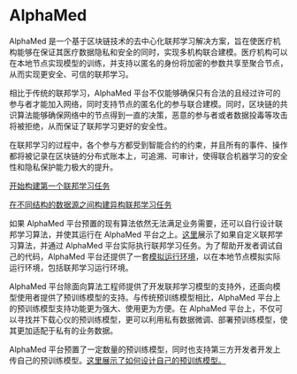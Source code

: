 # AlphaMed

AlphaMed 是一个基于区块链技术的去中心化联邦学习解决方案，旨在使医疗机构能够在保证其医疗数据隐私和安全的同时，实现多机构联合建模。医疗机构可以在本地节点实现模型的训练，并支持以匿名的身份将加密的参数共享至聚合节点，从而实现更安全、可信的联邦学习。

相比于传统的联邦学习，AlphaMed 平台不仅能够确保只有合法的且经过许可的参与者才能加入网络，同时支持节点的匿名化的参与联合建模。同时，区块链的共识算法能够确保网络中的节点得到一直的决策，恶意的参与者或者数据投毒等攻击将被拒绝，从而保证了联邦学习更好的安全性。

在联邦学习的过程中，各个参与方都受到智能合约的约束，并且所有的事件、操作都将被记录在区块链的分布式账本上，可追溯、可审计，使得联合机器学习的安全性和隐私保护能力极大的提升。

[开始构建第一个联邦学习任务](src/alphafed/docs/fed_avg/README.md)

[在不同结构的数据源之间构建异构联邦学习任务](src/alphafed/docs/hetero_nn/README.md)

如果 AlphaMed 平台预置的现有算法依然无法满足业务需要，还可以自行设计联邦学习算法，并使其运行在 AlphaMed 平台之上。[这里](src/alphafed/docs/customized_scheduler/README.md)展示了如果自定义联邦学习算法，并通过 AlphaMed 平台实际执行联邦学习任务。为了帮助开发者调试自己的代码，AlphaMed 平台还提供了一套[模拟运行环境](src/alphafed/docs/mock/README.md)，以在本地节点模拟实际运行环境，包括联邦学习运行环境。

AlphaMed 平台除面向算法工程师提供了开发联邦学习模型的支持外，还面向模型使用者提供了预训练模型的支持。与传统预训练模型相比，AlphaMed 平台上的预训练模型支持功能更为强大、使用更为方便。在 AlphaMed 平台上，不仅可以寻找并下载心仪的预训练模型，更可以利用私有数据微调、部署预训练模型，使其更加适配于私有的业务数据。

AlphaMed 平台预置了一定数量的预训练模型，同时也支持第三方开发者开发上传自己的预训练模型。[这里展示了如何设计自己的预训练模型。](src/alphafed/docs/auto_ml/README.md)
